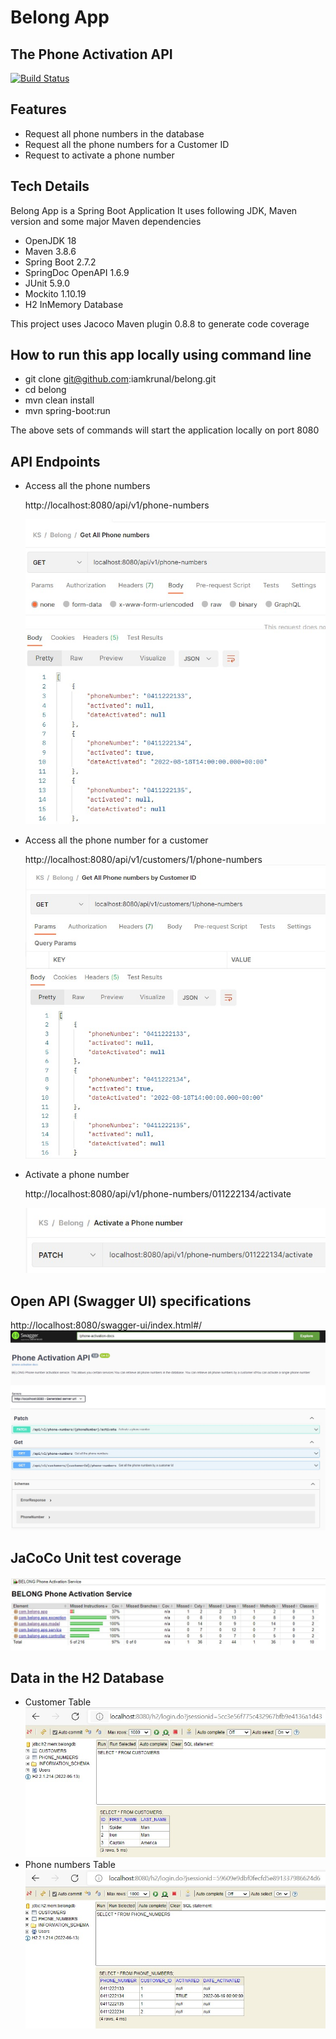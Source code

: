 # Belong App
## The Phone Activation API

[![Build Status](https://travis-ci.org/joemccann/dillinger.svg?branch=master)](https://travis-ci.org/joemccann/dillinger)

## Features

- Request all phone numbers in the database
- Request all the phone numbers for a Customer ID
- Request to activate a phone number

## Tech Details
Belong App is a Spring Boot Application
It uses following JDK, Maven version and some major Maven dependencies
- OpenJDK 18
- Maven 3.8.6
- Spring Boot 2.7.2
- SpringDoc OpenAPI 1.6.9
- JUnit 5.9.0
- Mockito 1.10.19
- H2 InMemory Database

This project uses Jacoco Maven plugin 0.8.8 to generate code coverage

## How to run this app locally using command line
- git clone git@github.com:iamkrunal/belong.git
- cd belong
- mvn clean install
- mvn spring-boot:run

The above sets of commands will start the application locally on port 8080

## API Endpoints

- Access all the phone numbers

  http://localhost:8080/api/v1/phone-numbers

  ![All Phone Numbers](images/AllPhoneNumbers.jpg)
   
- Access all the phone number for a customer

  http://localhost:8080/api/v1/customers/1/phone-numbers
  ![All Phone Numbers by Customer ID](images/AllPhoneNumbersByCustomerID.jpg)

 - Activate a phone number

   http://localhost:8080/api/v1/phone-numbers/011222134/activate

   ![Activate Phone number](images/ActivatePhoneNumber.jpg)

## Open API (Swagger UI) specifications

   http://localhost:8080/swagger-ui/index.html#/
   ![Swagger Speicifications](images/SwaggerSpecifications.jpg)

## JaCoCo Unit test coverage
   ![JaCoCo Unit Test Coverage](images/JacocoTestCoverage.jpg)
   
## Data in the H2 Database
   - Customer Table
   ![Customer Table](images/CustomerTable.jpg)
   - Phone numbers Table
   ![Phone numbers Table](images/PhoneNumbersTable.jpg)